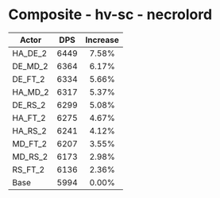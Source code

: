 # Composite - hv-sc - necrolord
| Actor | DPS | Increase |
|---|:---:|:---:|
|HA_DE_2|6449|7.58%|
|DE_MD_2|6364|6.17%|
|DE_FT_2|6334|5.66%|
|HA_MD_2|6317|5.37%|
|DE_RS_2|6299|5.08%|
|HA_FT_2|6275|4.67%|
|HA_RS_2|6241|4.12%|
|MD_FT_2|6207|3.55%|
|MD_RS_2|6173|2.98%|
|RS_FT_2|6136|2.36%|
|Base|5994|0.00%|
